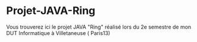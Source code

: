 # Projet-JAVA-Ring
Vous trouverez ici  le projet JAVA "Ring" réalisé lors du 2e semestre de mon DUT Informatique à Villetaneuse ( Paris13)
